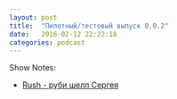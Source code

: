 ```yaml
---
layout: post
title:  "Пилотный/тестовый выпуск 0.0.2"
date:   2016-02-12 22:22:18
categories: podcast
---
```


Show Notes: 

- [Rush - руби шелл Сергея](https://github.com/s-mage/rush)
